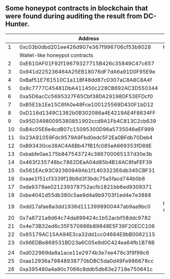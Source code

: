 
Some honeypot contracts in blockchain that were found during auditing the result from DC-Hunter.
-------

|  | Address | Note |
| ------ | ------ | ------ |
|1|0xc03b0dbd201ee426d907e367f996706cf53b8028| HODLerParadise
||Wallet-like honeypot contracts|
|2|0xE610AF01F92f19679327715B426c35849C47c657| 
|3|0x941d225236464A25EB18076dF7dA6a91D0F95E9e|
|4|0xBaf51E761510C1a11Bf48dd87c0307aC8A8C8A4f|
|5|0x8c7777C45481DbA411450c228CB692AC3D550344|
|6|0xa5D6acCc5695327F65Cbf38DA29198DF53EFDcf0|
|7|0xB5E1b1Ee15C6fA0e48Fce100125569D430F1bD12|
|8|0xD116d1349C1382b0B302086a4E4219AE4F8634FF|
|9|0x95D34980095380851902ccd9A1Fb4C813C2cb639|
|10|0xB4c05E6e4cdB07c15095300D96a5735046eEF999|
|11|0x23A91059Fdc9579A9Fbd0edc5F2Ea0BFdb70Deb4|
|12|0xB93430ce38AC4A6Bb47fB1fc085eA669353fD89E|
|13|0xbabfe0ae175b847543724c386700065137d30e3b|
|14|0x463f235748bc7862DEaA04d85b4B16AC8faFEF39|
|15|0x561EAc93C92360949Ab1f1403323E6db345CBF31|
|16|0xaae1f51cf3339f18b6d3f3bdc75a5facd744b0b8|
|17|0xda9378ae021239378752acfb1821bb6ed9309371|
|18|0xbe4041d55db380c5ae9d4a9b9703f1ed4e7e3888|
|19|0xdd17afae8a3dd1936d1113998900447ab9aa9bc0| the advanced one
|20|0x7a8721a9d64c74da899424c1b52acbf58ddc9782|
|21|0x4e73B32ed6c35F570686b89848E5F39F20ECC106|
|22|0x85179AC15AA94E3ca32dd1cc04664E9bB0062115|
|23|0x96EDBe868531BD23a6C05e9d0C424ea64fb1B78B|
|||
|24|0xd022969da8a1ace11e2974b3e7ee476c3f9f99c6|
|25|0xaa12936a79848938770bDBC5da0d49Fe986678cc|
|26|0xa395480a4a90c7066c8ddb5db83e2718e750641c|
